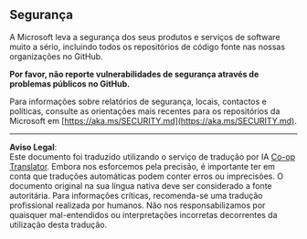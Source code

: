 <!--
CO_OP_TRANSLATOR_METADATA:
{
  "original_hash": "7229f7490ea61a04330b79651ac4d37e",
  "translation_date": "2025-09-09T16:39:57+00:00",
  "source_file": "SECURITY.md",
  "language_code": "pt"
}
-->
## Segurança

A Microsoft leva a segurança dos seus produtos e serviços de software muito a sério, incluindo todos os repositórios de código fonte nas nossas organizações no GitHub.

**Por favor, não reporte vulnerabilidades de segurança através de problemas públicos no GitHub.**

Para informações sobre relatórios de segurança, locais, contactos e políticas, consulte as orientações mais recentes para os repositórios da Microsoft em [https://aka.ms/SECURITY.md](https://aka.ms/SECURITY.md).

---

**Aviso Legal**:  
Este documento foi traduzido utilizando o serviço de tradução por IA [Co-op Translator](https://github.com/Azure/co-op-translator). Embora nos esforcemos pela precisão, é importante ter em conta que traduções automáticas podem conter erros ou imprecisões. O documento original na sua língua nativa deve ser considerado a fonte autoritária. Para informações críticas, recomenda-se uma tradução profissional realizada por humanos. Não nos responsabilizamos por quaisquer mal-entendidos ou interpretações incorretas decorrentes da utilização desta tradução.